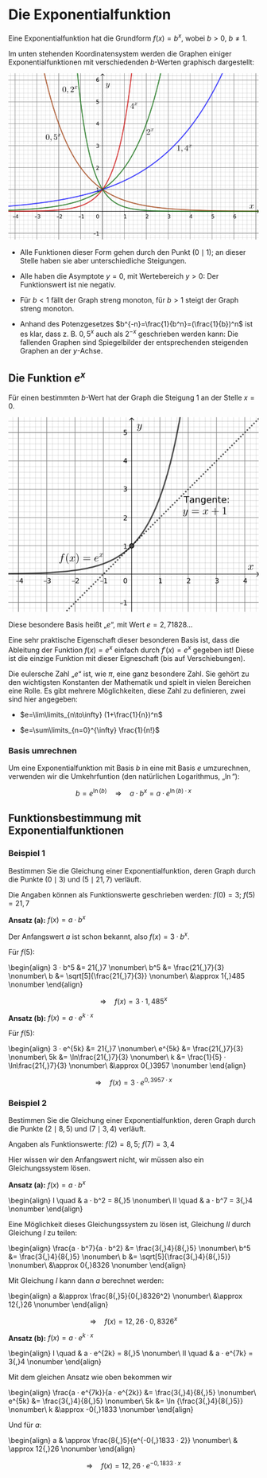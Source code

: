 # Die Exponentialfunktion

Eine Exponentialfunktion hat die Grundform $f(x)=b^x$, wobei $b>0$, $b\neq{}1$.

Im unten stehenden Koordinatensystem werden die Graphen einiger Exponentialfunktionen mit verschiedenden $b$-Werten graphisch dargestellt:

![$b^x$ für verschiedene $b$-Werte](../img/e-funktionen/b-hoch-x.svg)

 - Alle Funktionen dieser Form gehen durch den Punkt $(0 \mid 1)$; an dieser Stelle haben sie aber unterschiedliche Steigungen.
 
 - Alle haben die Asymptote $y=0$, mit Wertebereich $y>0$: Der Funktionswert ist nie negativ.
 
  - Für $b<1$ fällt der Graph streng monoton, für $b>1$ steigt der Graph streng monoton.
  
 - Anhand des Potenzgesetzes $b^{-n}=\frac{1}{b^n}=(\frac{1}{b})^n$ ist es klar, dass z. B. $0{,}5^x$ auch als $2^{-x}$ geschrieben werden kann: Die fallenden Graphen sind Spiegelbilder der entsprechenden steigenden Graphen an der $y$-Achse.

## Die Funktion $e^x$
Für einen bestimmten $b$-Wert hat der Graph die Steigung $1$ an der Stelle $x=0$.

![Graph der Funktion $e^x$ mit Tangente](../img/e-funktionen/e-hoch-x.svg)

Diese besondere Basis heißt „$e$“, mit Wert $e = 2,71828...$

Eine sehr praktische Eigenschaft dieser besonderen Basis ist, dass die Ableitung der Funktion $f(x)=e^x$ einfach durch $f'(x)=e^x$ gegeben ist! Diese ist die einzige Funktion mit dieser Eigneschaft (bis auf Verschiebungen).

Die eulersche Zahl „$e$“ ist, wie $\pi$, eine ganz besondere Zahl. Sie gehört zu den wichtigsten Konstanten der Mathematik und spielt in vielen Bereichen eine Rolle. Es gibt mehrere Möglichkeiten, diese Zahl zu definieren, zwei sind hier angegeben:

 - $e=\lim\limits_{n\to\infty} (1+\frac{1}{n})^n$

 - $e=\sum\limits_{n=0}^{\infty} \frac{1}{n!}$

### Basis umrechnen

Um eine Exponentialfunktion mit Basis $b$ in eine mit Basis $e$ umzurechnen, verwenden wir die Umkehrfuntion (den natürlichen Logarithmus, „$\ln$“):

$$b=e^{\ln (b)} \quad⇒\quad a · b^x = a · e^{\ln (b) · x}$$

## Funktionsbestimmung mit Exponentialfunktionen

### Beispiel 1

Bestimmen Sie die Gleichung einer Exponentialfunktion, deren Graph durch die Punkte $(0 \mid 3)$ und $(5 \mid 21{,}7)$ verläuft.

Die Angaben können als Funktionswerte geschrieben werden: $f(0) = 3$; $f(5) = 21{,}7$

**Ansatz (a):** $f(x) = a · b^x$

Der Anfangswert $a$ ist schon bekannt, also
$f(x) = 3 · b^x$.

Für $f(5)$:

\begin{align}
3 · b^5 &= 21{,}7 \nonumber\\
    b^5 &= \frac{21{,}7}{3} \nonumber\\
      b &= \sqrt[5]{\frac{21{,}7}{3}} \nonumber\\
        &\approx 1{,}485 \nonumber
\end{align}

$$⇒\quad f(x) = 3 · 1{,}485^x$$

**Ansatz (b):** $f(x) = a · e^{k · x}$

Für $f(5)$:

\begin{align}
3 · e^{5k} &= 21{,}7 \nonumber\\
    e^{5k} &= \frac{21{,}7}{3} \nonumber\\
      5k &= \ln\frac{21{,}7}{3} \nonumber\\
       k &= \frac{1}{5} · \ln\frac{21{,}7}{3} \nonumber\\
         &\approx 0{,}3957 \nonumber
\end{align}

$$⇒\quad f(x) = 3 · e^{0{,}3957 · x}$$

### Beispiel 2

Bestimmen Sie die Gleichung einer Exponentialfunktion, deren Graph durch die Punkte $(2 \mid 8{,}5)$ und $(7 \mid 3{,}4)$ verläuft.

Angaben als Funktionswerte: $f(2) = 8,5$; $f(7) = 3{,}4$

Hier wissen wir den Anfangswert nicht, wir müssen also ein Gleichungssystem lösen.

**Ansatz (a):** $f(x) = a · b^x$

\begin{align}
I \quad & a · b^2 = 8{,}5 \nonumber\\
II \quad & a · b^7 = 3{,}4 \nonumber
\end{align}

Eine Möglichkeit dieses Gleichungssystem zu lösen ist, Gleichung $II$ durch Gleichung $I$ zu teilen:

\begin{align}
\frac{a · b^7}{a · b^2} &= \frac{3{,}4}{8{,}5} \nonumber\\
b^5 &= \frac{3{,}4}{8{,}5} \nonumber\\
b   &= \sqrt[5]{\frac{3{,}4}{8{,}5}} \nonumber\\
    &\approx 0{,}8326 \nonumber
\end{align}

Mit Gleichung $I$ kann dann $a$ berechnet werden:

\begin{align}
a &\approx \frac{8{,}5}{0{,}8326^2} \nonumber\\
         &\approx 12{,}26 \nonumber
\end{align}

$$⇒\quad f(x) = 12{,}26 · 0{,}8326^x$$

**Ansatz (b):** $f(x) = a · e^{k · x}$

\begin{align}
I \quad & a · e^{2k} = 8{,}5 \nonumber\\
II \quad & a · e^{7k} = 3{,}4 \nonumber
\end{align}

Mit dem gleichen Ansatz wie oben bekommen wir

\begin{align}
\frac{a · e^{7k}}{a · e^{2k}} &= \frac{3{,}4}{8{,}5} \nonumber\\
e^{5k} &= \frac{3{,}4}{8{,}5} \nonumber\\
5k   &= \ln {\frac{3{,}4}{8{,}5}} \nonumber\\
k    &\approx -0{,}1833 \nonumber
\end{align}

Und für $a$:

\begin{align}
a & \approx \frac{8{,}5}{e^{-0{,}1833 · 2}} \nonumber\\
  & \approx 12{,}26 \nonumber
\end{align}


$$⇒\quad f(x) = 12{,}26 · e^{-0{,}1833 · x}$$



